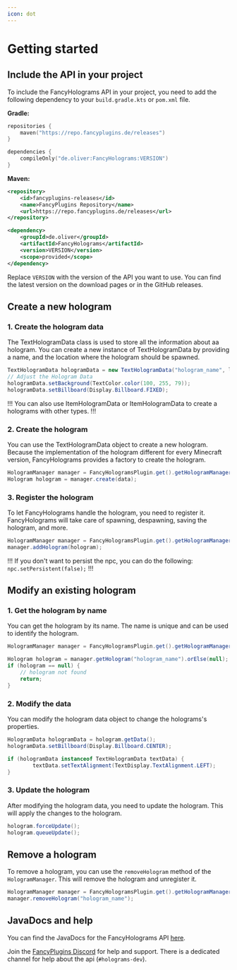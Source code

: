 ```yaml
---
icon: dot
---
```


# Getting started

## Include the API in your project

To include the FancyHolograms API in your project, you need to add the following dependency to your `build.gradle.kts` or `pom.xml` file.

**Gradle:**
```kotlin
repositories {
    maven("https://repo.fancyplugins.de/releases")
}
```

```kotlin
dependencies {
    compileOnly("de.oliver:FancyHolograms:VERSION")
}
```

**Maven:**
```xml
<repository>
    <id>fancyplugins-releases</id>
    <name>FancyPlugins Repository</name>
    <url>https://repo.fancyplugins.de/releases</url>
</repository>
```

```xml
<dependency>
    <groupId>de.oliver</groupId>
    <artifactId>FancyHolograms</artifactId>
    <version>VERSION</version>
    <scope>provided</scope>
</dependency>
```

Replace `VERSION` with the version of the API you want to use. You can find the latest version on the download pages or in the GitHub releases.

## Create a new hologram

### 1. Create the hologram data

The TextHologramData class is used to store all the information about aa hologram. You can create a new instance of TextHologramData by providing a name, and the location where the hologram should be spawned.

```java
TextHologramData hologramData = new TextHologramData("hologram_name", location);
// Adjust the Hologram Data
hologramData.setBackground(TextColor.color(100, 255, 79));
hologramData.setBillboard(Display.Billboard.FIXED);
```

!!!
You can also use ItemHologramData or ItemHologramData to create a holograms with other types.
!!!

### 2. Create the hologram

You can use the TextHologramData object to create a new hologram. Because the implementation of the hologram different for every Minecraft version, FancyHolograms provides a factory to create the hologram.

```java
HologramManager manager = FancyHologramsPlugin.get().getHologramManager();
Hologram hologram = manager.create(data);
```

### 3. Register the hologram

To let FancyHolograms handle the hologram, you need to register it. FancyHolograms will take care of spawning, despawning, saving the hologram, and more.

```java
HologramManager manager = FancyHologramsPlugin.get().getHologramManager();
manager.addHologram(hologram);
```

!!!
If you don't want to persist the npc, you can do the following: `npc.setPersistent(false);`
!!!

## Modify an existing hologram

### 1. Get the hologram by name

You can get the hologram by its name. The name is unique and can be used to identify the hologram.

```java
HologramManager manager = FancyHologramsPlugin.get().getHologramManager();

Hologram hologram = manager.getHologram("hologram_name").orElse(null);
if (hologram == null) {
    // hologram not found
    return;
}
```

### 2. Modify the data

You can modify the hologram data object to change the holograms's properties.

```java
HologramData hologramData = hologram.getData();
hologramData.setBillboard(Display.Billboard.CENTER);

if (hologramData instanceof TextHologramData textData) {
        textData.setTextAlignment(TextDisplay.TextAlignment.LEFT);
}
```

### 3. Update the hologram

After modifying the hologram data, you need to update the hologram. This will apply the changes to the hologram.

```java
hologram.forceUpdate();
hologram.queueUpdate();
```

## Remove a hologram

To remove a hologram, you can use the `removeHologram` method of the `HologramManager`. This will remove the hologram and unregister it.

```java
HologramManager manager = FancyHologramsPlugin.get().getHologramManager();
manager.removeHologram("hologram_name");
```

## JavaDocs and help

You can find the JavaDocs for the FancyHolograms API [here](https://repo.fancyplugins.de/javadoc/releases/de/oliver/FancyHolograms/latest).

Join the [FancyPlugins Discord](https://discord.gg/ZUgYCEJUEx) for help and support. There is a dedicated channel for help about the api (`#holograms-dev`).
